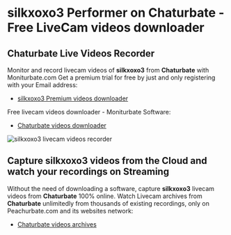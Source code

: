 # silkxoxo3 Performer on Chaturbate - Free LiveCam videos downloader

## Chaturbate Live Videos Recorder

Monitor and record livecam videos of **silkxoxo3** from **Chaturbate** with Moniturbate.com
Get a premium trial for free by just and only registering with your Email address:
* [silkxoxo3 Premium videos downloader](https://moniturbate.com/request-demo-licence-key.html)

Free livecam videos downloader - Moniturbate Software:
* [Chaturbate videos downloader](https://moniturbate.com/moniturbate-download-software.html)

![silkxoxo3 livecam videos recorder](https://peachurnet.com/templates/moniturbate-software.png)


## Capture silkxoxo3 videos from the Cloud and watch your recordings on Streaming

Without the need of downloading a software, capture **silkxoxo3** livecam videos from **Chaturbate** 100% online.
Watch Livecam archives from **Chaturbate** unlimitedly from thousands of existing recordings, only on Peachurbate.com and its websites network:
* [Chaturbate videos archives](https://peachurnet.com/)